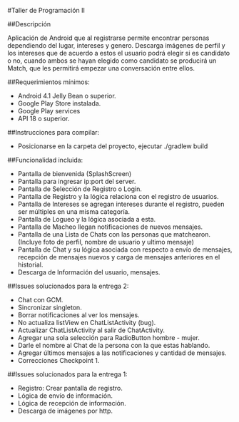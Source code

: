 #Taller de Programación II

##Descripción

Aplicación de Android que al registrarse permite encontrar personas dependiendo del lugar, intereses y genero. Descarga imágenes de perfil y los intereses que de acuerdo a estos el usuario podrá elegir si es candidato o no, cuando ambos se hayan elegido como candidato se producirá un Match, que les permitirá empezar una conversación entre ellos.

##Requerimientos mínimos:

- Android 4.1 Jelly Bean o superior.
- Google Play Store instalada.
- Google Play services
- API 18 o superior. 

##Instrucciones para compilar:
		
- Posicionarse en la carpeta del proyecto, ejecutar ./gradlew build
	
##Funcionalidad incluida:
	
- Pantalla de bienvenida (SplashScreen)
- Pantalla para ingresar ip:port del server.
- Pantalla de Selección de Registro o Login.
- Pantalla de Registro y la lógica relaciona con el registro de usuarios.
- Pantalla de Intereses se agregan intereses durante el registro, pueden ser múltiples en una misma categoría.
- Pantalla de Logueo y la lógica asociada a esta.
- Pantalla de Macheo llegan notificaciones de nuevos mensajes.
- Pantalla de una Lista de Chats con las personas que matchearon. (Incluye foto de perfil, nombre de usuario y ultimo mensaje)
- Pantalla de Chat y su lógica asociada con respecto a envío de mensajes, recepción de mensajes nuevos y carga de mensajes anteriores en el historial.
- Descarga de Información del usuario, mensajes. 
	
##Issues solucionados para la entrega 2:
- Chat con GCM.
- Sincronizar singleton.
- Borrar notificaciones al ver los mensajes.
- No actualiza listView en ChatListActivity (bug).
- Actualizar ChatListActivity al salir de ChatActivity. 
- Agregar una sola selección para RadioButton hombre - mujer.
- Darle el nombre al Chat de la persona con la que estas hablando.
- Agregar últimos mensajes a las notificaciones y cantidad de mensajes. 
- Correcciones Checkpoint 1.

##Issues solucionados para la entrega 1:

- Registro: Crear pantalla de registro. 
- Lógica de envío de información. 
- Lógica de recepción de información. 
- Descarga de imágenes por http. 




